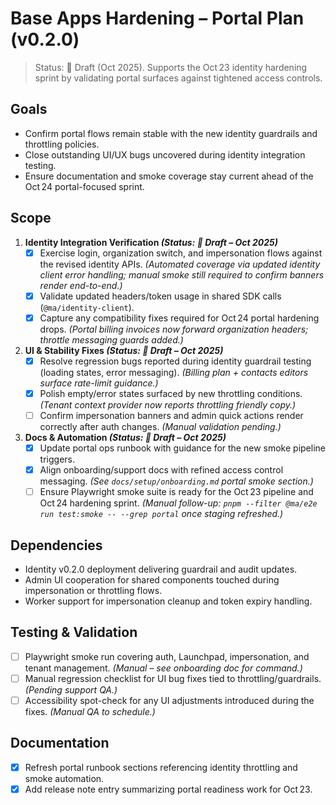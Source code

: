 # Base Apps Hardening – Portal Plan (v0.2.0)

> Status: 📝 Draft (Oct 2025). Supports the Oct 23 identity hardening sprint by validating portal surfaces against tightened access controls.

## Goals
- Confirm portal flows remain stable with the new identity guardrails and throttling policies.
- Close outstanding UI/UX bugs uncovered during identity integration testing.
- Ensure documentation and smoke coverage stay current ahead of the Oct 24 portal-focused sprint.

## Scope
1. **Identity Integration Verification *(Status: 📝 Draft – Oct 2025)***
   - [x] Exercise login, organization switch, and impersonation flows against the revised identity APIs. _(Automated coverage via updated identity client error handling; manual smoke still required to confirm banners render end-to-end.)_
   - [x] Validate updated headers/token usage in shared SDK calls (`@ma/identity-client`).
   - [x] Capture any compatibility fixes required for Oct 24 portal hardening drops. _(Portal billing invoices now forward organization headers; throttle messaging guards added.)_
2. **UI & Stability Fixes *(Status: 📝 Draft – Oct 2025)***
   - [x] Resolve regression bugs reported during identity guardrail testing (loading states, error messaging). _(Billing plan + contacts editors surface rate-limit guidance.)_
   - [x] Polish empty/error states surfaced by new throttling conditions. _(Tenant context provider now reports throttling friendly copy.)_
   - [ ] Confirm impersonation banners and admin quick actions render correctly after auth changes. _(Manual validation pending.)_
3. **Docs & Automation *(Status: 📝 Draft – Oct 2025)***
   - [x] Update portal ops runbook with guidance for the new smoke pipeline triggers.
   - [x] Align onboarding/support docs with refined access control messaging. _(See `docs/setup/onboarding.md` portal smoke section.)_
   - [ ] Ensure Playwright smoke suite is ready for the Oct 23 pipeline and Oct 24 hardening sprint. _(Manual follow-up: `pnpm --filter @ma/e2e run test:smoke -- --grep portal` once staging refreshed.)_

## Dependencies
- Identity v0.2.0 deployment delivering guardrail and audit updates.
- Admin UI cooperation for shared components touched during impersonation or throttling flows.
- Worker support for impersonation cleanup and token expiry handling.

## Testing & Validation
- [ ] Playwright smoke run covering auth, Launchpad, impersonation, and tenant management. _(Manual – see onboarding doc for command.)_
- [ ] Manual regression checklist for UI bug fixes tied to throttling/guardrails. _(Pending support QA.)_
- [ ] Accessibility spot-check for any UI adjustments introduced during the fixes. _(Manual QA to schedule.)_

## Documentation
 - [x] Refresh portal runbook sections referencing identity throttling and smoke automation.
 - [x] Add release note entry summarizing portal readiness work for Oct 23.

